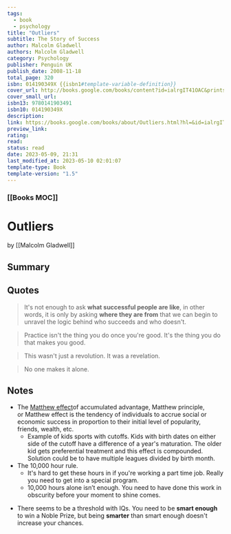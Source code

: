 ```yaml
---
tags:
  - book
  - psychology
title: "Outliers"
subtitle: The Story of Success
author: Malcolm Gladwell
authors: Malcolm Gladwell
category: Psychology
publisher: Penguin UK
publish_date: 2008-11-18
total_page: 320
isbn: 014190349X {{isbn1#template-variable-definition}}
cover_url: http://books.google.com/books/content?id=ialrgIT41OAC&printsec=frontcover&img=1&zoom=1&edge=curl&source=gbs_api
cover_small_url:
isbn13: 9780141903491
isbn10: 014190349X
description:
link: https://books.google.com/books/about/Outliers.html?hl=&id=ialrgIT41OAC
preview_link:
rating:
read:
status: read
date: 2023-05-09, 21:31
last_modified_at: 2023-05-10 02:01:07
template-type: Book
template-version: "1.5"
---
```


### [[Books MOC]]

# Outliers

by [[Malcolm Gladwell]]

## Summary

<!--The Book in 3 Sentences. No more than a couple paragraphs summarizing this BOOK -->

## Quotes

> It's not enough to ask **what successful people are like**, in other words, it is only by asking **where they are from** that we can begin to unravel the logic behind who succeeds and who doesn't.

> Practice isn't the thing you do once you're good. It's the thing you do that makes you good.

> This wasn't just a revolution. It was a revelation.

> No one makes it alone. 

## Notes

- The [Matthew effect](https://en.wikipedia.org/wiki/Matthew_effect?wprov=sfti1)of accumulated advantage, Matthew principle, or Matthew effect is the tendency of individuals to accrue social or economic success in proportion to their initial level of popularity, friends, wealth, etc.
  - Example of kids sports with cutoffs. Kids with birth dates on either side of the cutoff have a difference of a year's maturation. The older kid gets preferential treatment and this effect is compounded. Solution could be to have multiple leagues divided by birth month.
- The 10,000 hour rule.
  - It's hard to get these hours in if you're working a part time job. Really you need to get into a special program.
  - 10,000 hours alone isn’t enough. You need to have done this work in obscurity before your moment to shine comes. 
* There seems to be a threshold with IQs. You need to be **smart enough** to win a Noble Prize, but being **smarter** than smart enough doesn't increase your chances.
